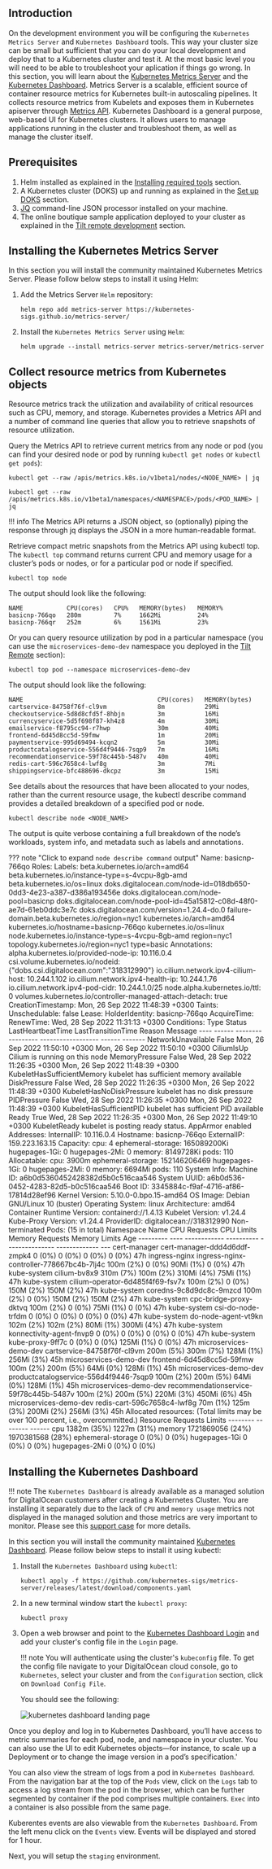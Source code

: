 ## Introduction

On the development environment you will be configuring the `Kubernetes Metrics Server` and `Kubernetes Dashboard` tools. This way your cluster size can be small but sufficient that you can do your local development and deploy that to a Kubernetes cluster and test it. At the most basic level you will need to be able to troubleshoot your aplication if things go wrong. In this section, you will learn about the [Kubernetes Metrics Server](https://github.com/kubernetes-sigs/metrics-server) and the [Kubernetes Dashboard](https://github.com/kubernetes/dashboard).
Metrics Server is a scalable, efficient source of container resource metrics for Kubernetes built-in autoscaling pipelines. It collects resource metrics from Kubelets and exposes them in Kubernetes apiserver through [Metrics API](https://github.com/kubernetes/metrics).
Kubernetes Dashboard is a general purpose, web-based UI for Kubernetes clusters. It allows users to manage applications running in the cluster and troubleshoot them, as well as manage the cluster itself.

## Prerequisites

1. Helm installed as explained in the [Installing required tools](installing-required-tools.md) section.
2. A Kubernetes cluster (DOKS) up and running as explained in the [Set up DOKS](setup-doks.md) section.
3. [JQ](https://stedolan.github.io/jq/) command-line JSON processor installed on your machine.
4. The online boutique sample application deployed to your cluster as explained in the [Tilt remote development](tilt-remote.md) section.

## Installing the Kubernetes Metrics Server

In this section you will install the community maintained Kubernetes Metrics Server. Please follow below steps to install it using Helm:

1. Add the Metrics Server `Helm` repository:

    ```shell
    helm repo add metrics-server https://kubernetes-sigs.github.io/metrics-server/
    ```

2. Install the `Kubernetes Metrics Server` using `Helm`:

    ```shell
    helm upgrade --install metrics-server metrics-server/metrics-server
    ```

## Collect resource metrics from Kubernetes objects

Resource metrics track the utilization and availability of critical resources such as CPU, memory, and storage. Kubernetes provides a Metrics API and a number of command line queries that allow you to retrieve snapshots of resource utilization.

Query the Metrics API to retrieve current metrics from any node or pod (you can find your desired node or pod by running `kubectl get nodes` or `kubectl get pods`):

```shell
kubectl get --raw /apis/metrics.k8s.io/v1beta1/nodes/<NODE_NAME> | jq

kubectl get --raw /apis/metrics.k8s.io/v1beta1/namespaces/<NAMESPACE>/pods/<POD_NAME> | jq
```

!!! info
    The Metrics API returns a JSON object, so (optionally) piping the response through jq displays the JSON in a more human-readable format.

Retrieve compact metric snapshots from the Metrics API using kubectl top. The `kubectl top` command returns current CPU and memory usage for a cluster’s pods or nodes, or for a particular pod or node if specified.

```shell
kubectl top node
```

The output should look like the following:

```text
NAME            CPU(cores)   CPU%   MEMORY(bytes)   MEMORY%   
basicnp-766qo   280m         7%     1662Mi          24%       
basicnp-766qr   252m         6%     1561Mi          23%
```

Or you can query resource utilization by pod in a particular namespace (you can use the `microservices-demo-dev` namespace you deployed in the [Tilt Remote](tilt-remote.md) section):

```shell
kubectl top pod --namespace microservices-demo-dev
```

The output should look like the following:

```text
NAME                                     CPU(cores)   MEMORY(bytes)   
cartservice-84758f76f-cl9vm              8m           29Mi            
checkoutservice-5d8d8cfd5f-8hbjn         3m           16Mi            
currencyservice-5d5f698f87-kh4z8         4m           30Mi            
emailservice-f8795cc94-r7hwp             30m          40Mi            
frontend-6d45d8cc5d-59fmw                1m           20Mi            
paymentservice-995d69494-kcqn2           5m           30Mi            
productcatalogservice-556d4f9446-7sqp9   7m           16Mi            
recommendationservice-59f78c445b-5487v   40m          40Mi            
redis-cart-596c7658c4-lwf8g              3m           7Mi             
shippingservice-bfc488696-dkcpz          3m           15Mi 
```

See details about the resources that have been allocated to your nodes, rather than the current resource usage, the kubectl describe command provides a detailed breakdown of a specified pod or node.

```shell
kubectl describe node <NODE_NAME>
```

The output is quite verbose containing a full breakdown of the node’s workloads, system info, and metadata such as labels and annotations.

??? note "Click to expand `node describe command` output"
        Name:               basicnp-766qo
        Roles:              <none>
        Labels:             beta.kubernetes.io/arch=amd64
                            beta.kubernetes.io/instance-type=s-4vcpu-8gb-amd
                            beta.kubernetes.io/os=linux
                            doks.digitalocean.com/node-id=018db650-0dd3-4e23-a387-d386a193456e
                            doks.digitalocean.com/node-pool=basicnp
                            doks.digitalocean.com/node-pool-id=45a15812-c08d-48f0-ae7d-61eb0ddc3e7c
                            doks.digitalocean.com/version=1.24.4-do.0
                            failure-domain.beta.kubernetes.io/region=nyc1
                            kubernetes.io/arch=amd64
                            kubernetes.io/hostname=basicnp-766qo
                            kubernetes.io/os=linux
                            node.kubernetes.io/instance-type=s-4vcpu-8gb-amd
                            region=nyc1
                            topology.kubernetes.io/region=nyc1
                            type=basic
        Annotations:        alpha.kubernetes.io/provided-node-ip: 10.116.0.4
                            csi.volume.kubernetes.io/nodeid: {"dobs.csi.digitalocean.com":"318312990"}
                            io.cilium.network.ipv4-cilium-host: 10.244.1.102
                            io.cilium.network.ipv4-health-ip: 10.244.1.76
                            io.cilium.network.ipv4-pod-cidr: 10.244.1.0/25
                            node.alpha.kubernetes.io/ttl: 0
                            volumes.kubernetes.io/controller-managed-attach-detach: true
        CreationTimestamp:  Mon, 26 Sep 2022 11:48:39 +0300
        Taints:             <none>
        Unschedulable:      false
        Lease:
        HolderIdentity:  basicnp-766qo
        AcquireTime:     <unset>
        RenewTime:       Wed, 28 Sep 2022 11:31:13 +0300
        Conditions:
        Type                 Status  LastHeartbeatTime                 LastTransitionTime                Reason                       Message
        ----                 ------  -----------------                 ------------------                ------                       -------
        NetworkUnavailable   False   Mon, 26 Sep 2022 11:50:10 +0300   Mon, 26 Sep 2022 11:50:10 +0300   CiliumIsUp                   Cilium is running on this node
        MemoryPressure       False   Wed, 28 Sep 2022 11:26:35 +0300   Mon, 26 Sep 2022 11:48:39 +0300   KubeletHasSufficientMemory   kubelet has sufficient memory available
        DiskPressure         False   Wed, 28 Sep 2022 11:26:35 +0300   Mon, 26 Sep 2022 11:48:39 +0300   KubeletHasNoDiskPressure     kubelet has no disk pressure
        PIDPressure          False   Wed, 28 Sep 2022 11:26:35 +0300   Mon, 26 Sep 2022 11:48:39 +0300   KubeletHasSufficientPID      kubelet has sufficient PID available
        Ready                True    Wed, 28 Sep 2022 11:26:35 +0300   Mon, 26 Sep 2022 11:49:10 +0300   KubeletReady                 kubelet is posting ready status. AppArmor enabled
        Addresses:
        InternalIP:  10.116.0.4
        Hostname:    basicnp-766qo
        ExternalIP:  159.223.163.15
        Capacity:
        cpu:                4
        ephemeral-storage:  165089200Ki
        hugepages-1Gi:      0
        hugepages-2Mi:      0
        memory:             8149728Ki
        pods:               110
        Allocatable:
        cpu:                3900m
        ephemeral-storage:  152146206469
        hugepages-1Gi:      0
        hugepages-2Mi:      0
        memory:             6694Mi
        pods:               110
        System Info:
        Machine ID:                 a6b0d5360452428382d5b0c516caa546
        System UUID:                a6b0d536-0452-4283-82d5-b0c516caa546
        Boot ID:                    3345884c-f9af-4716-af86-17814d28ef96
        Kernel Version:             5.10.0-0.bpo.15-amd64
        OS Image:                   Debian GNU/Linux 10 (buster)
        Operating System:           linux
        Architecture:               amd64
        Container Runtime Version:  containerd://1.4.13
        Kubelet Version:            v1.24.4
        Kube-Proxy Version:         v1.24.4
        ProviderID:                   digitalocean://318312990
        Non-terminated Pods:          (15 in total)
        Namespace                   Name                                         CPU Requests  CPU Limits  Memory Requests  Memory Limits  Age
        ---------                   ----                                         ------------  ----------  ---------------  -------------  ---
        cert-manager                cert-manager-ddd4d6ddf-zmpk4                 0 (0%)        0 (0%)      0 (0%)           0 (0%)         47h
        ingress-nginx               ingress-nginx-controller-778667bc4b-7lj4c    100m (2%)     0 (0%)      90Mi (1%)        0 (0%)         47h
        kube-system                 cilium-bv8x9                                 310m (7%)     100m (2%)   310Mi (4%)       75Mi (1%)      47h
        kube-system                 cilium-operator-6d485f4f69-fsv7x             100m (2%)     0 (0%)      150M (2%)        150M (2%)      47h
        kube-system                 coredns-9c8d9dc8c-9mzcd                      100m (2%)     0 (0%)      150M (2%)        150M (2%)      47h
        kube-system                 cpc-bridge-proxy-dktvq                       100m (2%)     0 (0%)      75Mi (1%)        0 (0%)         47h
        kube-system                 csi-do-node-trfdm                            0 (0%)        0 (0%)      0 (0%)           0 (0%)         47h
        kube-system                 do-node-agent-vt9kn                          102m (2%)     102m (2%)   80Mi (1%)        300Mi (4%)     47h
        kube-system                 konnectivity-agent-fnvp9                     0 (0%)        0 (0%)      0 (0%)           0 (0%)         47h
        kube-system                 kube-proxy-9ff7c                             0 (0%)        0 (0%)      125Mi (1%)       0 (0%)         47h
        microservices-demo-dev      cartservice-84758f76f-cl9vm                  200m (5%)     300m (7%)   128Mi (1%)       256Mi (3%)     45h
        microservices-demo-dev      frontend-6d45d8cc5d-59fmw                    100m (2%)     200m (5%)   64Mi (0%)        128Mi (1%)     45h
        microservices-demo-dev      productcatalogservice-556d4f9446-7sqp9       100m (2%)     200m (5%)   64Mi (0%)        128Mi (1%)     45h
        microservices-demo-dev      recommendationservice-59f78c445b-5487v       100m (2%)     200m (5%)   220Mi (3%)       450Mi (6%)     45h
        microservices-demo-dev      redis-cart-596c7658c4-lwf8g                  70m (1%)      125m (3%)   200Mi (2%)       256Mi (3%)     45h
        Allocated resources:
        (Total limits may be over 100 percent, i.e., overcommitted.)
        Resource           Requests          Limits
        --------           --------          ------
        cpu                1382m (35%)       1227m (31%)
        memory             1721869056 (24%)  1970381568 (28%)
        ephemeral-storage  0 (0%)            0 (0%)
        hugepages-1Gi      0 (0%)            0 (0%)
        hugepages-2Mi      0 (0%)            0 (0%)

## Installing the Kubernetes Dashboard

!!! note
    The `Kubernetes Dashboard` is already available as a managed solution for DigitalOcean customers after creating a Kubernetes Cluster. You are installing it separately due to the lack of `CPU` and `memory usage` metrics not displayed in the managed solution and those metrics are very important to monitor. Please see this [support case](https://docs.digitalocean.com/support/why-are-cpu-and-memory-usage-not-displayed-on-managed-kubernetes-dashboard/) for more details.

In this section you will install the community maintained [Kubernetes Dashboard](https://github.com/kubernetes/dashboard). Please follow below steps to install it using kubectl:

1. Install the `Kubernetes Dashboard` using `kubectl`:

    ```shell
    kubectl apply -f https://github.com/kubernetes-sigs/metrics-server/releases/latest/download/components.yaml
    ```

2. In a new terminal window start the `kubectl proxy`:

    ```shell
    kubectl proxy
    ```

3. Open a web browser and point to the [Kubernetes Dashboard Login](http://localhost:8001/api/v1/namespaces/kubernetes-dashboard/services/https:kubernetes-dashboard:https/proxy/#/login) and add your cluster's config file in the `Login` page.

    !!! note
            You will authenticate using the cluster's `kubeconfig` file. To get the config file navigate to your DigitalOcean cloud console, go to `Kubernetes`, select your cluster and from the `Configuration` section, click on `Download Config File`.

    You should see the following:

    ![kubernetes dashboard landing page](kubernetes_dashboard_landing_page.png)

Once you deploy and log in to Kubernetes Dashboard, you’ll have access to metric summaries for each pod, node, and namespace in your cluster. You can also use the UI to edit Kubernetes objects—for instance, to scale up a Deployment or to change the image version in a pod’s specification.'

You can also view the stream of logs from a pod in `Kubernetes Dashboard`. From the navigation bar at the top of the `Pods` view, click on the `Logs` tab to access a log stream from the pod in the browser, which can be further segmented by container if the pod comprises multiple containers. `Exec` into a container is also possible from the same page.

Kuberentes events are also viewable from the `Kubernetes Dashboard`. From the left menu click on the `Events` view. Events will be displayed and stored for 1 hour.

Next, you will setup the `staging` environment.
